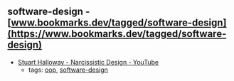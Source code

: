 software-design - [www.bookmarks.dev/tagged/software-design](https://www.bookmarks.dev/tagged/software-design) 
---
* [Stuart Halloway - Narcissistic Design - YouTube](https://www.youtube.com/watch?v=LEZv-kQUSi4)
    * tags: [oop](../tags/oop.md), [software-design](../tags/software-design.md)
